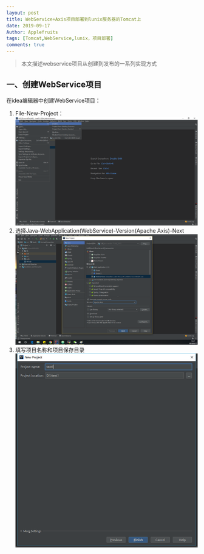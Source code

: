 ```yaml
---
layout: post
title: WebService+Axis项目部署到lunix服务器的Tomcat上
date: 2019-09-17
Author: Applefruits
tags: [Tomcat,WebService,lunix，项目部署]
comments: true
---
```

>本文描述webservice项目从创建到发布的一系列实现方式

## 一、创建WebService项目
在idea编辑器中创建WebService项目：
1. File-New-Project：![](/_posts/img/20190917-1.png)
2. 选择Java-WebApplication(WebService)-Version(Apache Axis)-Next ![](/_posts/img/20190917-2.png)
3. 填写项目名称和项目保存目录 ![](/_posts/img/20190917-3.png)
